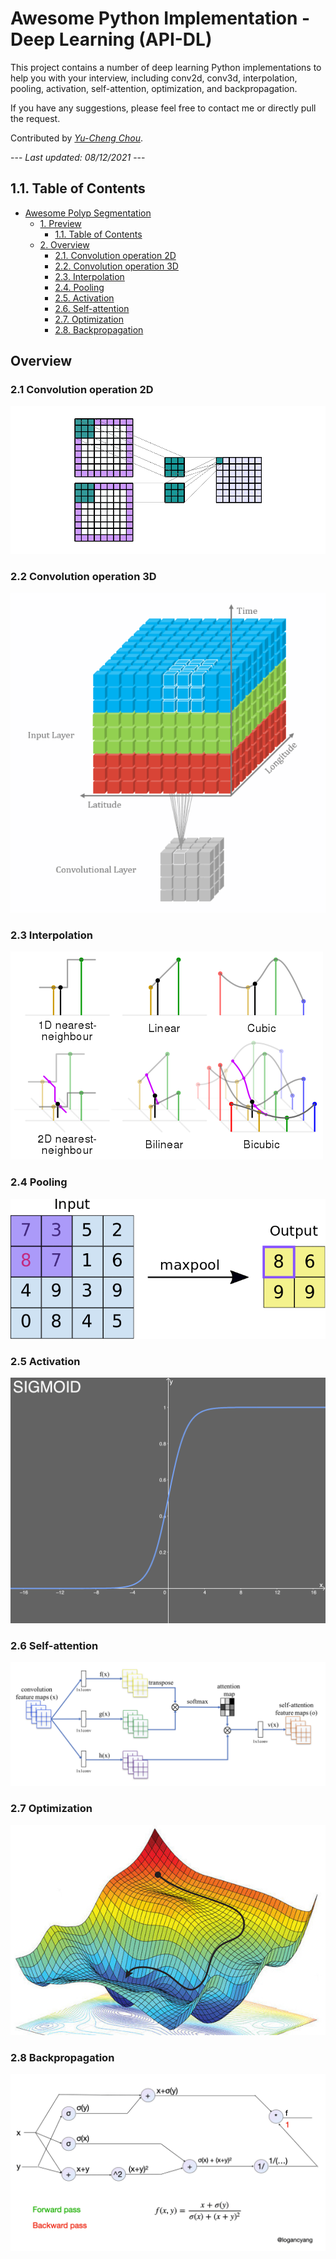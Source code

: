 # <span id="API-DL"> Awesome Python Implementation - Deep Learning (API-DL)</span>

This project contains a number of deep learning Python implementations to help you with your interview, including conv2d, conv3d, interpolation, pooling, activation, self-attention, optimization, and backpropagation. 

If you have any suggestions, please feel free to contact me or directly pull the request. 


Contributed by *[Yu-Cheng Chou](johnson111788@gmail.com)*.

--- *Last updated: 08/12/2021* --- 

## <span id="1.1._Table_of_Contents"> 1.1. Table of Contents</span>

- [Awesome Polyp Segmentation](#API-DL)
  - [1. Preview](#1._Preview)
    - [1.1. Table of Contents](#1.1._Table_of_Contents)
  - [2. Overview](#2._Overview)
    - [2.1. Convolution operation 2D](#2.)
    - [2.2. Convolution operation 3D](#2.)
    - [2.3. Interpolation](#2.)
    - [2.4. Pooling](#2.)
    - [2.5. Activation](#2.)
    - [2.6. Self-attention](#2.)
    - [2.7. Optimization](#2.)
    - [2.8. Backpropagation](#2.)
    
    
## Overview

### <span id="2.1_conv2d"> 2.1 Convolution operation 2D </span>

![](assest/conv2d.gif)

### <span id="2.2_conv3d"> 2.2 Convolution operation 3D </span>

![](assest/conv3d.gif)

### <span id="2.3_interpolation"> 2.3 Interpolation </span>

![](assest/interpolation.png)

### <span id="2.4_pooling"> 2.4 Pooling </span>

![](assest/maxpool.gif)

### <span id="2.5_activation"> 2.5 Activation </span>

![](assest/activation.gif)

### <span id="2.6_self-attention"> 2.6 Self-attention </span>

![](assest/self-attention.png)

### <span id="2.7_Optimization"> 2.7 Optimization </span>

![](assest/optimization.jpg)

### <span id="2.8_backpropagation"> 2.8 Backpropagation </span>

![](assest/backpropagation.gif)







